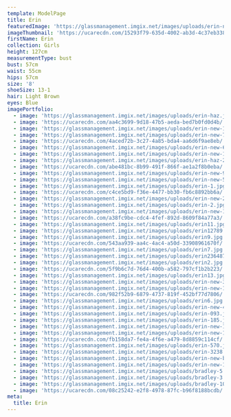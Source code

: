 ```yaml
---
template: ModelPage
title: Erin
featuredImage: 'https://glassmanagement.imgix.net/images/uploads/erin-new-banner.jpg'
imageThumbnail: 'https://ucarecdn.com/15293f79-635d-4002-ab3d-4c37eb338f61/'
firstName: Erin
collection: Girls
height: 127cm
measurementType: bust
bust: 57cm
waist: 55cm
hips: 57cm
size: '8'
shoeSize: 13-1
hair: Light Brown
eyes: Blue
imagePortfolio:
  - image: 'https://glassmanagement.imgix.net/images/uploads/erin-haz.jpg'
  - image: 'https://ucarecdn.com/aa4c3699-9d18-47b5-aeda-bed7b0fd0d4b/'
  - image: 'https://glassmanagement.imgix.net/images/uploads/erin-new-1o11.jpg'
  - image: 'https://glassmanagement.imgix.net/images/uploads/erin-new-7.jpg'
  - image: 'https://ucarecdn.com/4aced72b-3c27-4a85-bda4-aa6d6f9ae8eb/'
  - image: 'https://glassmanagement.imgix.net/images/uploads/erin-new-6.jpg'
  - image: 'https://glassmanagement.imgix.net/images/uploads/erin-new-1.jpg'
  - image: 'https://glassmanagement.imgix.net/images/uploads/erin-haz-2.jpg'
  - image: 'https://ucarecdn.com/abe481bc-8b99-491f-866f-ae1a2f8b0eba/'
  - image: 'https://glassmanagement.imgix.net/images/uploads/erin-new-9.jpg'
  - image: 'https://glassmanagement.imgix.net/images/uploads/erin-new-5.jpg'
  - image: 'https://glassmanagement.imgix.net/images/uploads/erin-1.jpg'
  - image: 'https://ucarecdn.com/c4ce5bd9-f36e-4477-bb30-fb6c8892bb6a/'
  - image: 'https://glassmanagement.imgix.net/images/uploads/erin-new-2.jpg'
  - image: 'https://glassmanagement.imgix.net/images/uploads/erin-2.jpg'
  - image: 'https://glassmanagement.imgix.net/images/uploads/erin-new-12.jpg'
  - image: 'https://ucarecdn.com/a38fc9be-cdc4-4fef-892d-8609f84a77a3/'
  - image: 'https://glassmanagement.imgix.net/images/uploads/erin11.jpg'
  - image: 'https://glassmanagement.imgix.net/images/uploads/erin12789.jpg'
  - image: 'https://glassmanagement.imgix.net/images/uploads/erin9.jpg'
  - image: 'https://ucarecdn.com/543aa939-aa4c-4ac4-a50d-33908961670f/'
  - image: 'https://glassmanagement.imgix.net/images/uploads/erin7.jpg'
  - image: 'https://glassmanagement.imgix.net/images/uploads/erin2364879.jpg'
  - image: 'https://glassmanagement.imgix.net/images/uploads/erin2.jpg'
  - image: 'https://ucarecdn.com/5f9b6c7d-76d4-400b-a582-797cf1b2b223/'
  - image: 'https://glassmanagement.imgix.net/images/uploads/erin13.jpg'
  - image: 'https://glassmanagement.imgix.net/images/uploads/erin-new-3.jpg'
  - image: 'https://glassmanagement.imgix.net/images/uploads/erin-new-13.jpg'
  - image: 'https://ucarecdn.com/982f52b9-6879-4737-819f-452bf77d7806/'
  - image: 'https://glassmanagement.imgix.net/images/uploads/erin6.jpg'
  - image: 'https://glassmanagement.imgix.net/images/uploads/erin-new-4.jpg'
  - image: 'https://glassmanagement.imgix.net/images/uploads/erin-093.jpg'
  - image: 'https://glassmanagement.imgix.net/images/uploads/erin-185.jpg'
  - image: 'https://glassmanagement.imgix.net/images/uploads/erin-new-13111.jpg'
  - image: 'https://glassmanagement.imgix.net/images/uploads/erin-new-141.jpg'
  - image: 'https://ucarecdn.com/fb158da7-fe4a-4f6e-a479-8d8859c114cf/'
  - image: 'https://glassmanagement.imgix.net/images/uploads/erin-570.jpg'
  - image: 'https://glassmanagement.imgix.net/images/uploads/erin-3238.jpg'
  - image: 'https://glassmanagement.imgix.net/images/uploads/erin-new-banner.jpg'
  - image: 'https://glassmanagement.imgix.net/images/uploads/erin-new-19.jpg'
  - image: 'https://glassmanagement.imgix.net/images/uploads/bradley-5.jpg'
  - image: 'https://glassmanagement.imgix.net/images/uploads/bradley-3.jpg'
  - image: 'https://glassmanagement.imgix.net/images/uploads/bradley-10.jpg'
  - image: 'https://ucarecdn.com/08c25242-e2f8-4978-87fc-b96f8188bcdb/'
meta:
  title: Erin
---
```


